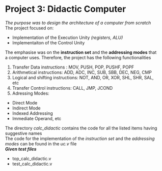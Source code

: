 # Project 3: **Didactic Computer**
*The purpose was to design the architecture of a computer from scratch*\
The project focused on:
* Implementation of the Execution Unity *(registers, ALU)*  
* Implementaiton of the Control Unity 

The emphasise was on the **instruction set** and the **addressing modes** that a computer uses. Therefore, the project has the following functionalities
1. Transfer Data instructions : MOV, PUSH, POP, PUSHF, POPF
2. Arithmetical instructions: ADD, ADC, INC, SUB, SBB, DEC, NEG, CMP
3. Logical and shifting instructions: NOT, AND, OR, XOR, SHL, SHR, SAL, etc
4. Transfer Control instructions: CALL, JMP, JCOND
5. Adressing Modes:
* Direct Mode
* Indirect Mode
* Indexed Addressing
* Immediate Operand, etc

The directory *calc_didactic* contains the code for all the listed items having suggestive names\
The code for the implementation of the *instruction set* and the *addressing modes* can be found in the *uc.v* file\
***Given test files***
* top_calc_didactic.v
* test_calc_didactic.v
